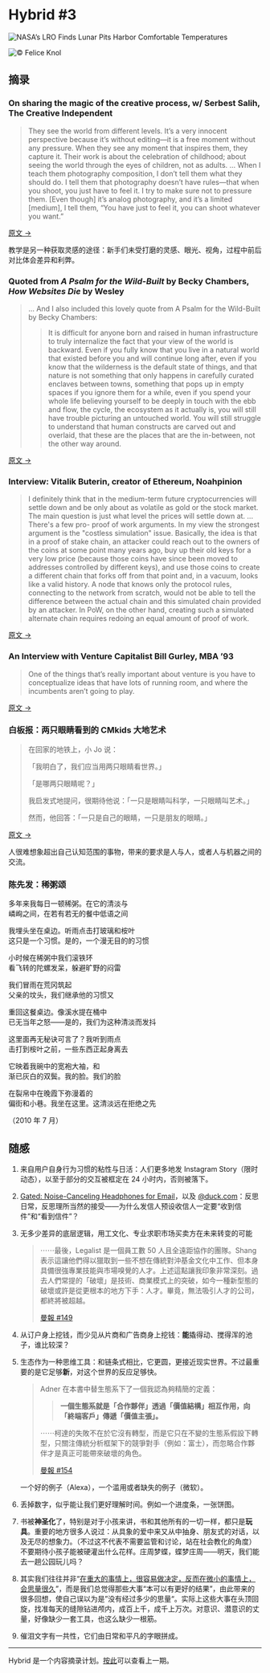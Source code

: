 # Hybrid #3


![NASA’s LRO Finds Lunar Pits Harbor Comfortable Temperatures](https://img.fanrongbin.com/lunar-pits.webp "NASA’s LRO Finds Lunar Pits Harbor Comfortable Temperatures © NASA/GSFC/Arizona State Univeristy")

![© Felice Knol](https://img.fanrongbin.com/Elliot_Luncheon_FeliceKnol_3.webp "© Felice Knol")

## 摘录

### On sharing the magic of the creative process, w/ Serbest Salih,  The Creative Independent

> They see the world from different levels. It’s a very innocent perspective because it’s without editing—it is a free moment without any pressure. When they see any moment that inspires them, they capture it. Their work is about the celebration of childhood; about seeing the world through the eyes of children, not as adults.
> ...
> When I teach them photography composition, I don’t tell them what they should do. I tell them that photography doesn’t have rules—that when you shoot, you just have to feel it. I try to make sure not to pressure them. [Even though] it’s analog photography, and it’s a limited [medium], I tell them, “You have just to feel it, you can shoot whatever you want.”

[原文 →](https://thecreativeindependent.com/people/artist-and-educator-serbest-salih-on-sharing-the-magic-of-the-creative-process/)

教学是另一种获取灵感的途径：新手们未受打磨的灵感、眼光、视角，过程中前后对比体会差异和利弊。

### Quoted from *A Psalm for the Wild-Built* by Becky Chambers, *How Websites Die* by Wesley

> ... And I also included this lovely quote from A Psalm for the Wild-Built by Becky Chambers: 
>
> > It is difficult for anyone born and raised in human infrastructure to truly internalize the fact that your view of the world is backward. Even if you fully know that you live in a natural world that existed before you and will continue long after, even if you know that the wilderness is the default state of things, and that nature is not something that only happens in carefully curated enclaves between towns, something that pops up in empty spaces if you ignore them for a while, even if you spend your whole life believing yourself to be deeply in touch with the ebb and flow, the cycle, the ecosystem as it actually is, you will still have trouble picturing an untouched world. You will still struggle to understand that human constructs are carved out and overlaid, that these are the places that are the in-between, not the other way around.

[原文 →](https://notebook.wesleyac.com/how-websites-die/)

### Interview: Vitalik Buterin, creator of Ethereum, Noahpinion

> I definitely think that in the medium-term future cryptocurrencies will settle down and be only about as volatile as gold or the stock market. The main question is just what level the prices will settle down at.
> ...
> There's a few pro- proof of work arguments. In my view the strongest argument is the "costless simulation" issue. Basically, the idea is that in a proof of stake chain, an attacker could reach out to the owners of the coins at some point many years ago, buy up their old keys for a very low price (because those coins have since been moved to addresses controlled by different keys), and use those coins to create a different chain that forks off from that point and, in a vacuum, looks like a valid history. A node that knows only the protocol rules, connecting to the network from scratch, would not be able to tell the difference between the actual chain and this simulated chain provided by an attacker. In PoW, on the other hand, creating such a simulated alternate chain requires redoing an equal amount of proof of work.

[原文 →](https://noahpinion.substack.com/p/interview-vitalik-buterin-creator)

### An Interview with Venture Capitalist Bill Gurley, MBA ’93

> One of the things that’s really important about venture is you have to conceptualize ideas that have lots of running room, and where the incumbents aren’t going to play.

[原文 →](https://medium.com/texas-mccombs-news/venture-capitalist-bill-gurley-975e59758592)

### 白板报：两只眼睛看到的 CMkids 大地艺术

> 在回家的地铁上，小 Jo 说：
>
> 「我明白了，我们应当用两只眼睛看世界。」
>
> 「是哪两只眼睛呢？」
>
> 我启发式地提问，很期待他说：「一只是眼睛叫科学，一只眼睛叫艺术。」
>
> 然而，他回答：「一只是自己的眼睛，一只是朋友的眼睛。」

[原文 →](http://wangpei.net/2022/07/07/cmkids-arts-on-earth/)

人很难想象超出自己认知范围的事物，带来的要求是人与人，或者人与机器之间的交流。

### 陈先发：稀粥颂

<div class="offline-poem">多年来我每日一顿稀粥。在它的清淡与
<br>
嶙峋之间，在若有若无的餐中低语之间

我埋头坐在桌边。听雨点击打玻璃和桉叶
<br>这只是一个习惯。是的，一个漫无目的的习惯

小时候在稀粥中我们滚铁环
<br>看飞转的陀螺发呆，躲避旷野的闷雷

我们冒雨在荒冈筑起
<br>父亲的坟头，我们继承他的习惯又

重回这餐桌边。像溪水提在桶中
<br>已无当年之怒――是的，我们为这种清淡而发抖

这里面再无秘诀可言了？我听到雨点
<br>击打到桉叶之前，一些东西正起身离去

它映着我碗中的宽袍大袖，和
<br>渐已灰白的双鬓。我的脸。我们的脸

在裂帛中在晚霞下弥漫着的
<br>偏街和小巷。我坐在这里。这清淡远在拒绝之先

（2010 年 7 月）</div>

## 随感

1. 来自用户自身行为习惯的粘性与日活：人们更多地发 Instagram Story（限时动态），以至于部分的交互被框定在 24 小时内，否则被落下。
2. [Gated: Noise-Canceling Headphones for Email](https://www.gated.com/)，以及 [@duck.com](https://www.theverge.com/2022/8/25/23318759/duckduckgo-email-protection-service-available-everyone-open-beta)：反思日常，反思理所当然的接受——为什么发信人预设收信人一定要“收到信件”和“看到信件”？
3. 无多少差异的底层逻辑，用工文化、专业求职市场买卖方在未来转变的可能
   > ⋯⋯最後，Legalist 是一個員工數 50 人且全遠距協作的團隊。Shang 表示這讓他們得以獵取到一些不想在傳統對沖基金文化中工作、但本身具備很強專業技能與市場嗅覺的人才。上述這點讓我印象非常深刻。過去人們常提的「破壞」是技術、商業模式上的突破，如今一種新型態的破壞或許是從更根本的地方下手：人才。畢竟，無法吸引人才的公司，都終將被超越。
   >
   > [曼報 #149](https://mailchi.mp/manny-li.com/063-15684649)
4. 从订户身上挖钱，而少见从片商和广告商身上挖钱：**能**撬得动、搅得浑的池子，谁比较深？
5. 生态作为一种思维工具：和链条式相比，它更圆，更接近现实世界。不过最重要的是它足够**新**，对这个世界的反应足够快。
   >  Adner 在本書中替生態系下了一個我認為夠精簡的定義：
   >
   > > **一個生態系就是「合作夥伴」透過「價值結構」相互作用，向「終端客戶」傳遞「價值主張」。**
   >
   > ⋯⋯柯達的失敗不在於它沒有轉型，而是它只在不變的生態系假設下轉型，只關注傳統分析框架下的競爭對手（例如：富士），而忽略合作夥伴才是真正可能帶來破壞的角色。
   >
   > [曼報 #154](https://mailchi.mp/manny-li.com/063-15893597)

   一个好的例子（Alexa），一个滥用或者缺失的例子（微软）。
6. 丢掉数字，似乎能让我们更好理解时间。例如一个进度条，一张饼图。
7. 书被**神圣化**了，特别是对于小孩来讲，书和其他所有的一切一样，都只是**玩具**。重要的地方很多人说过：从具象的爱中来又从中抽身、朋友式的对话，以及无尽的想象力。（不过这不代表不需要监管和讨论，站在社会教化的角度）不要期待小孩子能被硬灌出什么花样。庄周梦蝶，蝶梦庄周——明天，我们能去一趟公园玩儿吗？
8. 其实我们往往并非“[在重大的事情上，很容易做决定，反而在微小的事情上，会思量很久](https://via.zhubai.love/posts/2156507432179023872)”，而是我们总觉得那些大事“本可以有更好的结果”，由此带来的很多回想，使自己误以为是”没有经过多少的思量“。实际上这些大事在头顶回旋，找准每天的缝隙钻进颅内，成百上千，成千上万次。对意识、潜意识的丈量，好像缺少一套工具，也这么缺少一根筋。
9. 催泪文字有一共性，它们由日常和平凡的字眼拼成。

---

Hybrid 是一个内容摘录计划。[按此](https://fanrongbin.com/hybrid-2)可以查看上一期。
